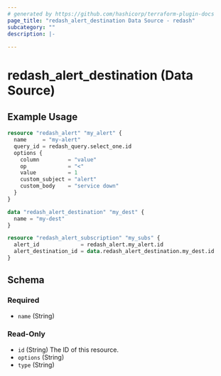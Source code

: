 ```yaml
---
# generated by https://github.com/hashicorp/terraform-plugin-docs
page_title: "redash_alert_destination Data Source - redash"
subcategory: ""
description: |-
  
---
```


# redash_alert_destination (Data Source)



## Example Usage

```terraform
resource "redash_alert" "my_alert" {
  name     = "my-alert"
  query_id = redash_query.select_one.id
  options {
    column         = "value"
    op             = "<"
    value          = 1
    custom_subject = "alert"
    custom_body    = "service down"
  }
}

data "redash_alert_destination" "my_dest" {
  name = "my-dest"
}

resource "redash_alert_subscription" "my_subs" {
  alert_id             = redash_alert.my_alert.id
  alert_destination_id = data.redash_alert_destination.my_dest.id
}
```

<!-- schema generated by tfplugindocs -->
## Schema

### Required

- `name` (String)

### Read-Only

- `id` (String) The ID of this resource.
- `options` (String)
- `type` (String)

